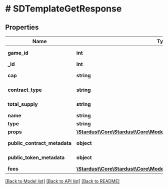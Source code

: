 # # SDTemplateGetResponse

## Properties

Name | Type | Description | Notes
------------ | ------------- | ------------- | -------------
**game_id** | **int** | Game ID Number (unsigned 32 bit integer) |
**_id** | **int** |  |
**cap** | **string** | u96 Number as String, min: 0, max: 39614081257132168796771975167 |
**contract_type** | **string** | The type of custom contract bieng used for this template. | [optional]
**total_supply** | **string** | u96 Number as String, min: 0, max: 39614081257132168796771975167 |
**name** | **string** | The name of the template |
**type** | **string** |  |
**props** | [**\Stardust\Core\Stardust\Core\Model\SDTemplateGetAllResponseProps**](SDTemplateGetAllResponseProps.md) |  |
**public_contract_metadata** | **object** | Returned to marketplaces as contract metadata | [optional]
**public_token_metadata** | **object** | Inherited by tokens, and returned to marketplaces as token metadata | [optional]
**fees** | [**\Stardust\Core\Stardust\Core\Model\SDGameGetResponseFeesInner[]**](SDGameGetResponseFeesInner.md) |  | [optional]

[[Back to Model list]](../../README.md#models) [[Back to API list]](../../README.md#endpoints) [[Back to README]](../../README.md)
